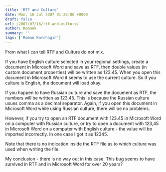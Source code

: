 ```yaml
---
title: 'RTF and Culture'
date: Mon, 16 Jul 2007 01:26:00 +0000
draft: false
url: /2007/07/16/rtf-and-culture/
author: Romank
summary: ''
tags: ['Roman Korchagin']
---
```


From what I can tell RTF and Culture do not mix.

If you have English culture selected in your regional settings, create a document in Microsoft Word and save as RTF, then double values (in custom document properties) will be written as 123.45. When you open this document in Microsoft Word it seems to use the current culture. So if you culture is English, the document will load okay.

If you happen to have Russian culture and save the document as RTF, the numbers will be written as 123,45. This is because the Russian culture usues comma as a decimal separator. Again, if you open this document in Microsoft Word while using Russian culture, there will be no problems.

However, if you try to open an RTF document with 123.45 in Microsoft Word on a computer with Russian culture, or try to open a document with 123,45 in Microsoft Word on a computer with English culture - the value will be imported incorrectly. In one case I got it as 12345.

Note that there is no indication inside the RTF file as to which culture was used when writing the file.

My conclusion - there is no way out in this case. This bug seems to have survived in RTF and in Microsoft Word for over 20 years?







